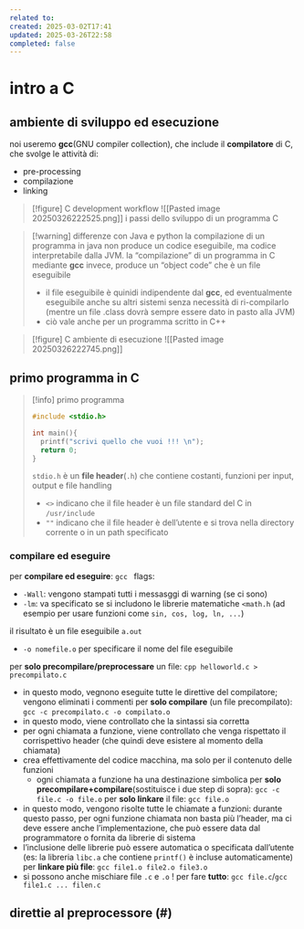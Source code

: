 ```yaml
---
related to: 
created: 2025-03-02T17:41
updated: 2025-03-26T22:58
completed: false
---
```

# intro a C
## ambiente di sviluppo ed esecuzione
noi useremo **gcc**(GNU compiler collection), che include il **compilatore** di C, che svolge le attività di:
- pre-processing
- compilazione
- linking
>[!figure] C development workflow
![[Pasted image 20250326222525.png]]
>i passi dello sviluppo di un programma C

>[!warning] differenze con Java e python
la compilazione di un programma in java non produce un codice eseguibile, ma codice interpretabile dalla JVM. 
la “compilazione” di un programma in C mediante **gcc** invece, produce un “object code” che è un file eseguibile
>- il file eseguibile è quinidi indipendente dal **gcc**, ed eventualmente eseguibile anche su altri sistemi senza necessità di ri-compilarlo (mentre un file .class dovrà sempre essere dato in pasto alla JVM)
>- ciò vale anche per un programma scritto in C++

>[!figure] C ambiente di esecuzione
![[Pasted image 20250326222745.png]]
## primo programma in C
>[!info] primo programma
>```c
>#include <stdio.h>
>
>int main(){
>	printf("scrivi quello che vuoi !!! \n");
>	return 0;
>}
>```
>`stdio.h` è un **file header**(`.h`) che contiene costanti, funzioni per input, output e file handling
>- `<>` indicano che il file header è un file standard del C in `/usr/include`
>- `""` indicano che il file header è dell’utente e si trova nella directory corrente o in un path specificato

### compilare ed eseguire

per **compilare ed eseguire**: `gcc `
flags:
- `-Wall`: vengono stampati tutti i messasggi di warning (se ci sono)
- `-lm`: va specificato se si includono le librerie matematiche `<math.h` (ad esempio per usare funzioni come `sin, cos, log, ln, ...`)

il risultato è un file eseguibile `a.out`
- `-o nomefile.o` per specificare il nome del file eseguibile

per **solo precompilare/preprocessare** un file: `cpp helloworld.c > precompilato.c`
- in questo modo, vegnono eseguite tutte le direttive del compilatore; vengono eliminati i commenti
per **solo compilare** (un file precompilato): `gcc -c precompilato.c -o compilato.o`
- in questo modo, viene controllato che la sintassi sia corretta
- per ogni chiamata a funzione, viene controllato che venga rispettato il corrispettivo header (che quindi deve esistere al momento della chiamata)
- crea effettivamente del codice macchina, ma solo per il contenuto delle funzioni
	- ogni chiamata a funzione ha una destinazione simbolica
per **solo precompilare+compilare**(sostituisce i due step di sopra): `gcc -c file.c -o file.o`
per **solo linkare** il file: `gcc file.o`
- in questo modo, vengono risolte tutte le chiamate a funzioni: durante questo passo, per ogni funzione chiamata non basta più l’header, ma ci deve essere anche l’implementazione, che può essere data dal programmatore o fornita da librerie di sistema
- l’inclusione delle librerie può essere automatica o specificata dall’utente (es: la libreria `libc.a` che contiene `printf()` è incluse automaticamente)
per **linkare più file**: `gcc file1.o file2.o file3.o`
- si possono anche mischiare file `.c` e `.o` !
per fare **tutto**: `gcc file.c`/`gcc file1.c ... filen.c`
## direttie al preprocessore (#)